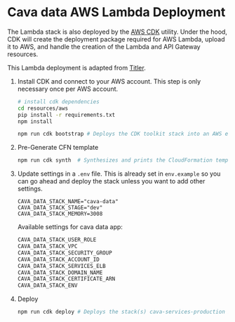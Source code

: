 # Cava data AWS Lambda Deployment

The Lambda stack is also deployed by the [AWS CDK](https://aws.amazon.com/cdk/) utility. Under the hood, CDK will create the deployment package required for AWS Lambda, upload it to AWS, and handle the creation of the Lambda and API Gateway resources.

This Lambda deployment is adapted from [Titler](https://github.com/developmentseed/titiler/tree/main/deployment). 

1. Install CDK and connect to your AWS account. This step is only necessary once per AWS account.

    ```bash
    # install cdk dependencies
    cd resources/aws
    pip install -r requirements.txt
    npm install

    npm run cdk bootstrap # Deploys the CDK toolkit stack into an AWS environment
    ```

2. Pre-Generate CFN template

    ```bash
    npm run cdk synth  # Synthesizes and prints the CloudFormation template for this stack
    ```

3. Update settings in a `.env` file. This is already set in `env.example` so you can go ahead and deploy the stack unless you want to add other settings. 

    ```env
    CAVA_DATA_STACK_NAME="cava-data"
    CAVA_DATA_STACK_STAGE="dev"
    CAVA_DATA_STACK_MEMORY=3008
    ```

    Available settings for cava data app:

    ```python
    CAVA_DATA_STACK_USER_ROLE
    CAVA_DATA_STACK_VPC
    CAVA_DATA_STACK_SECURITY_GROUP
    CAVA_DATA_STACK_ACCOUNT_ID
    CAVA_DATA_STACK_SERVICES_ELB
    CAVA_DATA_STACK_DOMAIN_NAME
    CAVA_DATA_STACK_CERTIFICATE_ARN
    CAVA_DATA_STACK_ENV
    ```

4. Deploy

    ```bash
    npm run cdk deploy # Deploys the stack(s) cava-services-production in cdk/app.py
    ```
